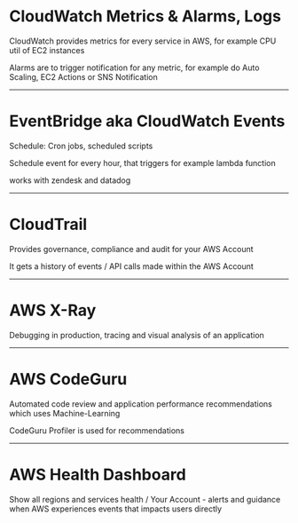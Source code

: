 
# CloudWatch Metrics &  Alarms, Logs

CloudWatch provides metrics for every service in AWS, for example CPU util of EC2 instances

Alarms are to trigger notification for any metric, for example do Auto Scaling, EC2 Actions or SNS Notification

---
# EventBridge aka CloudWatch Events

Schedule: Cron jobs, scheduled scripts

Schedule event for every hour, that triggers for example lambda function

works with zendesk and datadog

---
# CloudTrail

Provides governance, compliance and audit for your AWS Account

It gets a history of events / API calls made within the AWS Account

---
#  AWS X-Ray

Debugging in production, tracing and visual analysis of an application

---
# AWS CodeGuru

Automated code review and application performance recommendations which uses Machine-Learning

CodeGuru Profiler is used for recommendations

---
# AWS Health Dashboard

Show all regions and services health / Your Account - alerts and guidance when AWS experiences events that impacts users directly